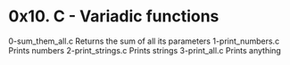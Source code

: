 # 0x10. C - Variadic functions

0-sum_them_all.c Returns the sum of all its parameters
1-print_numbers.c Prints numbers
2-print_strings.c Prints strings
3-print_all.c Prints anything
